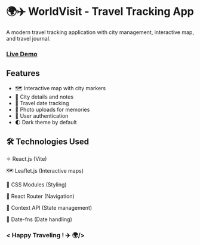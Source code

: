 # 🌍✈️ WorldVisit - Travel Tracking App

A modern travel tracking application with city management, interactive map, and travel journal.

### [Live Demo](https://city-marker.onrender.com/)

## Features

- 🗺️ Interactive map with city markers
- 🌆 City details and notes
- 📅 Travel date tracking
- 📸 Photo uploads for memories
- 🔐 User authentication
- 🌓 Dark theme by default

## 🛠️ Technologies Used

⚛️ React.js (Vite)

🗺️ Leaflet.js (Interactive maps)

🎨 CSS Modules (Styling)

🔄 React Router (Navigation)

📡 Context API (State management)

📅 Date-fns (Date handling)

### < Happy Traveling ! ✈️ 🌍/>
